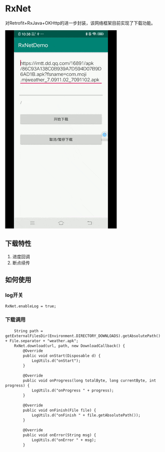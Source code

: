 # RxNet
对Retrofit+RxJava+OKHttp的进一步封装，该网络框架目前实现了下载功能。

![show](/show-download.gif)

## 下载特性
1. 进度回调
2. 断点续传

## 如何使用

### log开关

```
RxNet.enableLog = true;
```

### 下载调用

```
    String path = getExternalFilesDir(Environment.DIRECTORY_DOWNLOADS).getAbsolutePath() + File.separator + "weather.apk";
    RxNet.download(url, path, new DownloadCallback() {
        @Override
        public void onStart(Disposable d) {
            LogUtils.d("onStart");
        }

        @Override
        public void onProgress(long totalByte, long currentByte, int progress) {
            LogUtils.d("onProgress " + progress);
        }

        @Override
        public void onFinish(File file) {
            LogUtils.d("onFinish " + file.getAbsolutePath());
        }

        @Override
        public void onError(String msg) {
            LogUtils.d("onError " + msg);
        }
```
